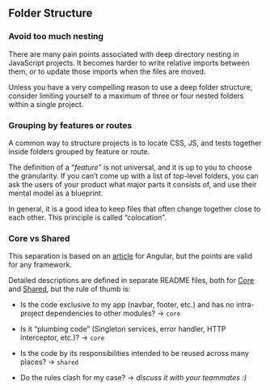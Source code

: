 ## Folder Structure

### Avoid too much nesting

There are many pain points associated with deep directory nesting in JavaScript projects. It becomes harder to write relative imports between them, or to update those imports when the files are moved. 

Unless you have a very compelling reason to use a deep folder structure, consider limiting yourself to a maximum of three or four nested folders within a single project. 

### Grouping by features or routes

A common way to structure projects is to locate CSS, JS, and tests together inside folders grouped by feature or route.

The definition of a “_feature_” is not universal, and it is up to you to choose the granularity. If you can’t come up with a list of top-level folders, you can ask the users of your product what major parts it consists of, and use their mental model as a blueprint.

In general, it is a good idea to keep files that often change together close to each other. This principle is called “colocation”.

### Core vs Shared

This separation is based on an [article](https://levelup.gitconnected.com/where-shall-i-put-that-core-vs-shared-module-in-angular-5fdad16fcecc) for Angular, but the points are valid for any framework. 

Detailed descriptions are defined in separate README files, both for [Core](./core/README.md) and [Shared](./shared/README.md), but the rule of thumb is:

* Is the code exclusive to my app (navbar, footer, etc.) and has no intra-project dependencies to other modules? → `core`

* Is it “plumbing code” (Singleton services, error handler, HTTP interceptor, etc.)? → `core`

* Is the code by its responsibilities intended to be reused across many places? → `shared`

* Do the rules clash for my case? → _discuss it with your teammates :)_

